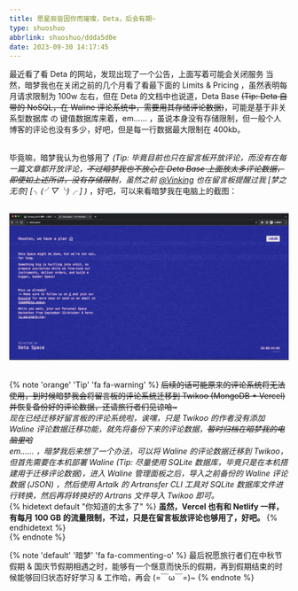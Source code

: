 ```yaml
---
title: 愿星辰皆因你而璀璨，Deta，后会有期~
type: shuoshuo
abbrlink: shuoshuo/ddda5d0e
date: 2023-09-30 14:17:45
---
```


最近看了看 Deta 的网站，发现出现了一个公告，上面写着可能会关闭服务
当然，暗梦我也在关闭之前的几个月看了看最下面的 Limits & Pricing ，虽然表明每月请求限制为 100w 左右，但在 Deta 的文档中也说道，Deta Base ~~(Tip: Deta 自带的 NoSQL，在 Waline 评论系统中，需要用其存储评论数据)~~，可能是基于非关系型数据库 の 键值数据库来着，em...... ，虽说本身没有存储限制，但一般个人博客的评论也没有多少，好吧，但是每一行数据最大限制在 400kb。<br><br>

毕竟嘛，暗梦我认为也够用了 *(Tip: 毕竟目前也只在留言板开放评论，而没有在每一篇文章都开放评论，~~不过暗梦我也不放心在 Deta Base 上面放太多评论数据，即便如上述所讲，没有存储限制~~，虽然之前 [@Vinking](https://vinking.top) 也在留言板提醒过我 [梦之无奈] [╮(╯▽╰)╭ ] )* ，好吧，可以来看暗梦我在电脑上的截图：<br><br>

![Deta 即将关闭服务的公告](/static/20230930_12167.webp)<br><br>

{% note 'orange' 'Tip' 'fa fa-warning' %}
<del>后续的话可能原来的评论系统将无法使用，到时候暗梦我会将留言板的评论系统迁移到 Twikoo (MongoDB + Vercel) 并恢复备份好的评论数据，还请旅行者们见谅哈~</del><br>
<i>现在已经迁移好留言板的评论系统啦，诶嘿，只是 Twikoo 的作者没有添加 Waline 评论数据迁移功能，就先将备份下来的评论数据，<del>暂时归档在暗梦我的电脑里哈</del><br>
em...... ，暗梦我后来想了一个办法，可以将 Waline 的评论数据迁移到 Twikoo，但首先需要在本机部署 Waline <i>(Tip: 尽量使用 SQLite 数据库，毕竟只是在本机搭建用于迁移评论数据)</i>，进入 Waline 管理面板之后，导入之前备份的 Waline 评论数据 (JSON) ，然后使用 Artalk 的 Artransfer CLI 工具对 SQLite 数据库文件进行转换，然后再将转换好的 Artrans 文件导入 Twikoo 即可。</i><br>
{% hidetext default "你知道的太多了" %} <strong>虽然，Vercel 也有和 Netlify 一样，有每月 100 GB 的流量限制，不过，只是在留言板放评论也够用了，好吧。 </strong>{% endhidetext %}<br>
{% endnote %}

{% note 'default' '暗梦' 'fa fa-commenting-o' %}
最后祝愿旅行者们在中秋节假期 & 国庆节假期相遇之时，能够有一个惬意而快乐的假期，再到假期结束的时候能够回归状态好好学习 & 工作哈，再会 (=￣ω￣=)~
{% endnote %}